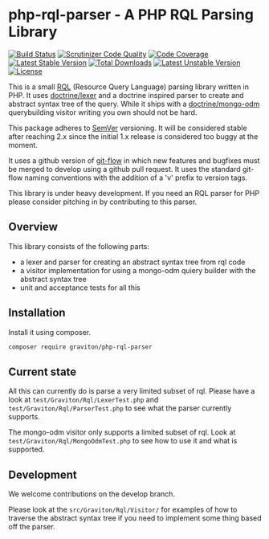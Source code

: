 php-rql-parser - A PHP RQL Parsing Library
==============

[![Build Status](https://travis-ci.org/libgraviton/php-rql-parser.svg?branch=develop)](https://travis-ci.org/libgraviton/php-rql-parser) [![Scrutinizer Code Quality](https://scrutinizer-ci.com/g/libgraviton/php-rql-parser/badges/quality-score.png?b=develop)](https://scrutinizer-ci.com/g/libgraviton/php-rql-parser/?branch=develop) [![Code Coverage](https://scrutinizer-ci.com/g/libgraviton/php-rql-parser/badges/coverage.png?b=develop)](https://scrutinizer-ci.com/g/libgraviton/php-rql-parser/?branch=develop) [![Latest Stable Version](https://poser.pugx.org/graviton/php-rql-parser/v/stable.svg)](https://packagist.org/packages/graviton/php-rql-parser) [![Total Downloads](https://poser.pugx.org/graviton/php-rql-parser/downloads.svg)](https://packagist.org/packages/graviton/php-rql-parser) [![Latest Unstable Version](https://poser.pugx.org/graviton/php-rql-parser/v/unstable.svg)](https://packagist.org/packages/graviton/php-rql-parser) [![License](https://poser.pugx.org/graviton/php-rql-parser/license.svg)](https://packagist.org/packages/graviton/php-rql-parser)


This is a small [RQL](https://github.com/persvr/rql/) (Resource Query Language) parsing library written in PHP. It uses [doctrine/lexer](https://github.com/doctrine/lexer) and
a doctrine inspired parser to create and abstract syntax tree of the query. While it ships with a [doctrine/mongo-odm](https://github.com/doctrine/mongodb-odm) querybuilding
visitor writing you own should not be hard.

This package adheres to [SemVer](http://semver.org/spec/v2.0.0.html) versioning. It will be considered stable after reaching 2.x since the initial 1.x release is
considered too buggy at the moment.

It uses a github version of [git-flow](http://nvie.com/posts/a-successful-git-branching-model/) in which new features and bugfixes must be merged to develop
using a github pull request. It uses the standard git-flow naming conventions with the addition of a 'v' prefix to version tags.

This library is under heavy development. If you need an RQL parser for PHP please consider pitching in by contributing to this parser.

## Overview

This library consists of the following parts:

* a lexer and parser for creating an abstract syntax tree from rql code
* a visitor implementation for using a mongo-odm quiery builder with the abstract syntax tree
* unit and acceptance tests for all this

## Installation

Install it using composer.

```bash
composer require graviton/php-rql-parser
```

## Current state

All this can currently do is parse a very limited subset of rql. Please have a look 
at ``test/Graviton/Rql/LexerTest.php`` and ``test/Graviton/Rql/ParserTest.php`` to
see what the parser currently supports.

The mongo-odm visitor only supports a limited subset of rql. Look at ``test/Graviton/Rql/MongoOdmTest.php``
to see how to use it and what is supported.

## Development

We welcome contributions on the develop branch.

Please look at the ``src/Graviton/Rql/Visitor/`` for examples of how to traverse the abstract syntax
tree if you need to implement some thing based off the parser.
